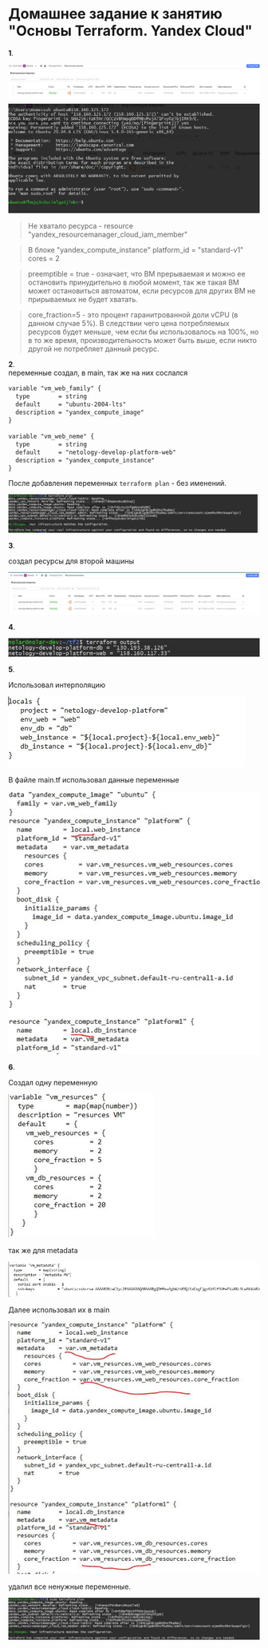 # Домашнее задание к занятию "Основы Terraform. Yandex Cloud"
**1**.

![](https://github.com/lukoshkovve/NetologyDevOps/blob/main/2TF/foto/2.JPG)
![](https://github.com/lukoshkovve/NetologyDevOps/blob/main/2TF/foto/1.JPG)

> Не хватало ресурса - resource "yandex_resourcemanager_cloud_iam_member"

> В блоке "yandex_compute_instance" 
platform_id = "standard-v1"
cores         = 2

> preemptible = true - означает, что ВМ прерываемая и можно ее остановить принудительно в любой момент, так же такая ВМ может остановиться автоматом, если ресурсов для других ВМ не прирываемых не будет хватать.

> core_fraction=5 - это процент гаранитрованной доли vCPU (в данном случае 5%). В следствии чего цена потребляемых ресурсов будет меньше, чем если бы использовалось на 100%, но в то же время, производительность может быть выше, если никто другой не потребляет данный ресурс.




**2**.	
переменные создал, в main, так же на них сослался
```
variable "vm_web_family" {
  type        = string
  default     = "ubuntu-2004-lts"
  description = "yandex_compute_image"
}

variable "vm_web_neme" {
  type        = string
  default     = "netology-develop-platform-web"
  description = "yandex_compute_instance"
}
```
После добавления переменных `terraform plan` - без именений.

![](https://github.com/lukoshkovve/NetologyDevOps/blob/main/2TF/foto/3.JPG)



**3**.	

создал ресурсы для второй машины

![](https://github.com/lukoshkovve/NetologyDevOps/blob/main/2TF/foto/4.JPG)


**4**.	

![](https://github.com/lukoshkovve/NetologyDevOps/blob/main/2TF/foto/5.JPG)

**5**.	

Использовал интерполяцию

![](https://github.com/lukoshkovve/NetologyDevOps/blob/main/2TF/foto/10.JPG)

В файле main.tf использовал данные переменные

![](https://github.com/lukoshkovve/NetologyDevOps/blob/main/2TF/foto/11.JPG)

**6**.	

Создал одну переменную 

![](https://github.com/lukoshkovve/NetologyDevOps/blob/main/2TF/foto/12.JPG)

так же для metadata

![](https://github.com/lukoshkovve/NetologyDevOps/blob/main/2TF/foto/13.JPG)

Далее использовал их в main

![](https://github.com/lukoshkovve/NetologyDevOps/blob/main/2TF/foto/14.JPG)

удалил все ненужные переменные.

![](https://github.com/lukoshkovve/NetologyDevOps/blob/main/2TF/foto/9.JPG)

